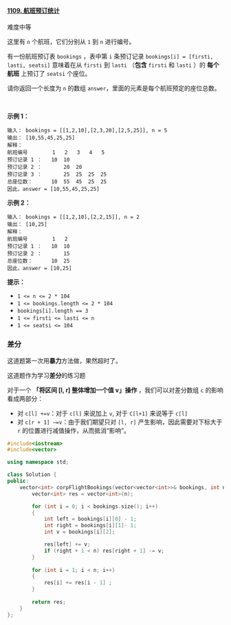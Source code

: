 #### [1109. 航班预订统计](https://leetcode-cn.com/problems/corporate-flight-bookings/)

难度中等

这里有 `n` 个航班，它们分别从 `1` 到 `n` 进行编号。

有一份航班预订表 `bookings` ，表中第 `i` 条预订记录 `bookings[i] = [firsti, lasti, seatsi]` 意味着在从 `firsti` 到 `lasti` （**包含** `firsti` 和 `lasti` ）的 **每个航班** 上预订了 `seatsi` 个座位。

请你返回一个长度为 `n` 的数组 `answer`，里面的元素是每个航班预定的座位总数。

 

**示例 1：**

```
输入： bookings = [[1,2,10],[2,3,20],[2,5,25]], n = 5
输出： [10,55,45,25,25]
解释：
航班编号        1   2   3   4   5
预订记录 1 ：   10  10
预订记录 2 ：       20  20
预订记录 3 ：       25  25  25  25
总座位数：      10  55  45  25  25
因此，answer = [10,55,45,25,25]
```

**示例 2：**

```
输入： bookings = [[1,2,10],[2,2,15]], n = 2
输出： [10,25]
解释：
航班编号        1   2
预订记录 1 ：   10  10
预订记录 2 ：       15
总座位数：      10  25
因此，answer = [10,25]
```


**提示：**

-   `1 <= n <= 2 * 104`
-   `1 <= bookings.length <= 2 * 104`
-   `bookings[i].length == 3`
-   `1 <= firsti <= lasti <= n`
-   `1 <= seatsi <= 104`

### 差分
这道题第一次用**暴力**方法做，果然超时了。

这道题作为学习**差分**的练习题

对于一个 **「将区间 [l, r] 整体增加一个值 v」操作** ，我们可以对差分数组 `c` 的影响看成两部分：
- 对 `c[l] +=v`：对于 `c[l]` 来说加上 `v`, 对于 `C[l+1]` 来说等于 `c[l]`
- 对 `c[r + 1] −=v`：由于我们期望只对 `[l, r]` 产生影响，因此需要对下标大于 `r` 的位置进行减值操作，从而抵消“影响”。

```c++
#include<iostream>
#include<vector>

using namespace std;

class Solution {
public:
    vector<int> corpFlightBookings(vector<vector<int>>& bookings, int n) {
        vector<int> res = vector<int>(n);

        for (int i = 0; i < bookings.size(); i++)
        {
            int left = bookings[i][0] - 1;
            int right = bookings[i][1]- 1;
            int v = bookings[i][2];

            res[left] += v;
            if (right + 1 < n) res[right + 1] -= v;
        }
        
        for (int i = 1; i < n; i++)
        {
            res[i] += res[i - 1] ;
        }
        
        return res;
    }
};
```



